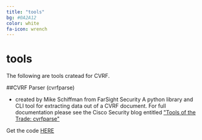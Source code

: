 ```yaml
---
title: "tools"
bg: #0A2A12
color: white
fa-icon: wrench
---
```


# tools

The following are tools cratead for CVRF.

##CVRF Parser (cvrfparse)
- created by Mike Schiffman from FarSight Security
A python library and CLI tool for extracting data out of a CVRF document. For full documentation please see the Cisco Security blog entitled ["Tools of the Trade: cvrfparse"](http://blogs.cisco.com/security/tools-of-the-trade-cvrfparse) 

Get the code [HERE](https://github.com/mschiffm/cvrfparse)